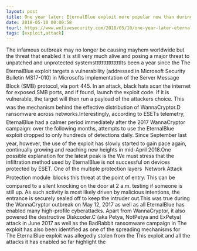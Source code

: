 ```yaml
---
layout: post
title: One year later: EternalBlue exploit more popular now than during WannaCryptor outbreak
date: 2018-05-10 00:00:58
tourl: https://www.welivesecurity.com/2018/05/10/one-year-later-eternalblue-exploit-wannacryptor/
tags: [exploit,attack]
---
```

The infamous outbreak may no longer be causing mayhem worldwide but the threat that enabled it is still very much alive and posing a major threat to unpatched and unprotected systemstttttttttttttttIts been a year since the The EternalBlue exploit targets a vulnerability (addressed in Microsoft Security Bulletin MS17-010) in Microsofts implementation of the Server Message Block (SMB) protocol, via port 445. In an attack, black hats scan the internet for exposed SMB ports, and if found, launch the exploit code. If it is vulnerable, the target will then run a payload of the attackers choice. This was the mechanism behind the effective distribution of WannaCryptor.D ransomware across networks.Interestingly, according to ESETs telemetry, EternalBlue had a calmer period immediately after the 2017 WannaCryptor campaign: over the following months, attempts to use the EternalBlue exploit dropped to only hundreds of detections daily. Since September last year, however, the use of the exploit has slowly started to gain pace again, continually growing and reaching new heights in mid-April 2018.One possible explanation for the latest peak is the We must stress that the infiltration method used by EternalBlue is not successful on devices protected by ESET. One of the multiple protection layers  Network Attack Protection module  blocks this threat at the point of entry. This can be compared to a silent knocking on the door at 2 a.m. testing if someone is still up. As such activity is most likely driven by malicious intentions, the entrance is securely sealed off to keep the intruder out.This was true during the WannaCryptor outbreak on May 12, 2017 as well as all EternalBlue has enabled many high-profile cyberattacks. Apart from WannaCryptor, it also powered the destructive Diskcoder.C (aka Petya, NotPetya and ExPetya) attack in June 2017 as well as the BadRabbit ransomware campaign in The exploit has also been identified as one of the spreading mechanisms for The EternalBlue exploit was allegedly stolen from the This exploit and all the attacks it has enabled so far highlight the 